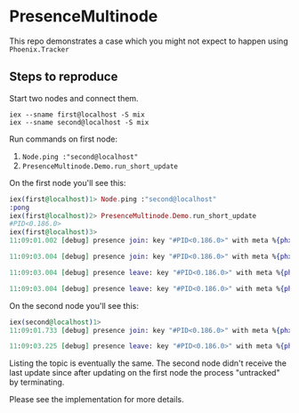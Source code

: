 # PresenceMultinode

This repo demonstrates a case which you might not expect to happen using `Phoenix.Tracker`

## Steps to reproduce

Start two nodes and connect them.

```
iex --sname first@localhost -S mix
iex --sname second@localhost -S mix
```

Run commands on first node:

1. `Node.ping :"second@localhost"`
2. `PresenceMultinode.Demo.run_short_update`

On the first node you'll see this:

```elixir
iex(first@localhost)1> Node.ping :"second@localhost"
:pong
iex(first@localhost)2> PresenceMultinode.Demo.run_short_update
#PID<0.186.0>
iex(first@localhost)3>
11:09:01.002 [debug] presence join: key "#PID<0.186.0>" with meta %{phx_ref: "f7bFPvanMkM=", state: :tracked}

11:09:03.004 [debug] presence join: key "#PID<0.186.0>" with meta %{phx_ref: "imjF5GHJKYU=", phx_ref_prev: "f7bFPvanMkM=", state: :updated}

11:09:03.004 [debug] presence leave: key "#PID<0.186.0>" with meta %{phx_ref: "f7bFPvanMkM=", state: :tracked}

11:09:03.004 [debug] presence leave: key "#PID<0.186.0>" with meta %{phx_ref: "imjF5GHJKYU=", phx_ref_prev: "f7bFPvanMkM=", state: :updated}
```

On the second node you'll see this:

```elixir
iex(second@localhost)1>
11:09:01.733 [debug] presence join: key "#PID<0.186.0>" with meta %{phx_ref: "f7bFPvanMkM=", state: :tracked}

11:09:03.225 [debug] presence leave: key "#PID<0.186.0>" with meta %{phx_ref: "f7bFPvanMkM=", state: :tracked}
```

Listing the topic is eventually the same. The second node didn't receive the last update since after updating on the first node the process "untracked" by terminating.

Please see the implementation for more details.
